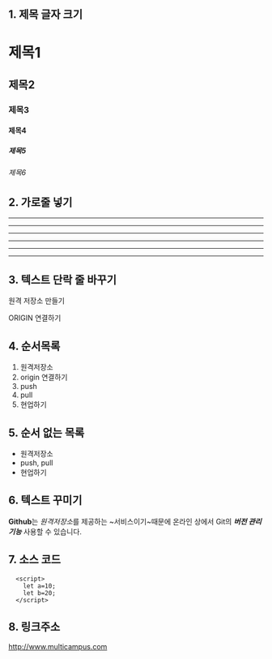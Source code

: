 ## 1. 제목 글자 크기
# 제목1
## 제목2
### 제목3
#### 제목4
##### 제목5
###### 제목6

## 2. 가로줄 넣기 <!-- -,* 3개이상이 되면 됨 -->
---
------
- - - - -
***
*****
* * * * 

## 3. 텍스트 단락 줄 바꾸기 <!-- 한칸을 띄우던지 아니면<br>을 넣어도 된다.  -->
원격 저장소 만들기

ORIGIN 연결하기

## 4. 순서목록
1. 원격저장소
2. origin 연결하기
3. push
4. pull
5. 현업하기

## 5. 순서 없는 목록 <!-- +,-,* -->
- 원격저장소
- push, pull
- 현업하기

## 6. 텍스트 꾸미기
**Github**는 *원격저장소*를 제공하는 ~서비스이기~때문에
온라인 상에서 Git의 ***버전 관리 기능*** 사용할 수 있습니다.

## 7. 소스 코드 <!-- `도 되고 ~도 된다. -->
```
  <script>
    let a=10;
    let b=20;
  </script>
```

## 8. 링크주소
<http://www.multicampus.com>


















